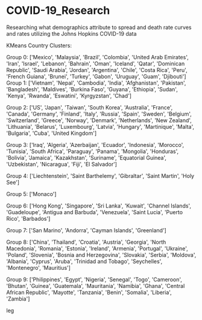 # COVID-19_Research
Researching what demographics attribute to spread and death rate curves and rates utilizing the Johns Hopkins COVID-19 data

KMeans Country Clusters:


Group 0: ['Mexico', 'Malaysia', 'Brazil', 'Colombia', 'United Arab Emirates', 'Iran', 'Israel',
'Lebanon', 'Bahrain', 'Oman', 'Iceland', 'Qatar', 'Dominican Republic', 'Saudi Arabia',
'Jordan', 'Argentina', 'Chile', 'Costa Rica', 'Peru', 'French Guiana', 'Brunei', 'Turkey',
'Gabon', 'Uruguay', 'Guam', 'Djibouti']
Group 1: ['Vietnam', 'Nepal', 'Cambodia', 'India', 'Afghanistan', 'Pakistan', 'Bangladesh',
'Maldives', 'Burkina Faso', 'Guyana', 'Ethiopia', 'Sudan', 'Kenya', 'Rwanda', 'Eswatini',
'Kyrgyzstan', 'Chad']

Group 2: ['US', 'Japan', 'Taiwan', 'South Korea', 'Australia', 'France', 'Canada',
'Germany', 'Finland', 'Italy', 'Russia', 'Spain', 'Sweden', 'Belgium', 'Switzerland', 'Greece',
'Norway', 'Denmark', 'Netherlands', 'New Zealand', 'Lithuania', 'Belarus', 'Luxembourg',
'Latvia', 'Hungary', 'Martinique', 'Malta', 'Bulgaria', 'Cuba', 'United Kingdom']

Group 3: ['Iraq', 'Algeria', 'Azerbaijan', 'Ecuador', 'Indonesia', 'Morocco', 'Tunisia', 'South
Africa', 'Paraguay', 'Panama', 'Mongolia', 'Honduras', 'Bolivia', 'Jamaica', 'Kazakhstan',
'Suriname', 'Equatorial Guinea', 'Uzbekistan', 'Nicaragua', 'Fiji', 'El Salvador']

Group 4: ['Liechtenstein', 'Saint Barthelemy', 'Gibraltar', 'Saint Martin', 'Holy See']

Group 5: ['Monaco']

Group 6: ['Hong Kong', 'Singapore', 'Sri Lanka', 'Kuwait', 'Channel Islands',
'Guadeloupe', 'Antigua and Barbuda', 'Venezuela', 'Saint Lucia', 'Puerto Rico',
'Barbados']

Group 7: ['San Marino', 'Andorra', 'Cayman Islands', 'Greenland']

Group 8: ['China', 'Thailand', 'Croatia', 'Austria', 'Georgia', 'North Macedonia', 'Romania',
'Estonia', 'Ireland', 'Armenia', 'Portugal', 'Ukraine', 'Poland', 'Slovenia', 'Bosnia and
Herzegovina', 'Slovakia', 'Serbia', 'Moldova', 'Albania', 'Cyprus', 'Aruba', 'Trinidad and
Tobago', 'Seychelles', 'Montenegro', 'Mauritius']

Group 9: ['Philippines', 'Egypt', 'Nigeria', 'Senegal', 'Togo', 'Cameroon', 'Bhutan',
'Guinea', 'Guatemala', 'Mauritania', 'Namibia', 'Ghana', 'Central African Republic',
'Mayotte', 'Tanzania', 'Benin', 'Somalia', 'Liberia', 'Zambia'] 

leg